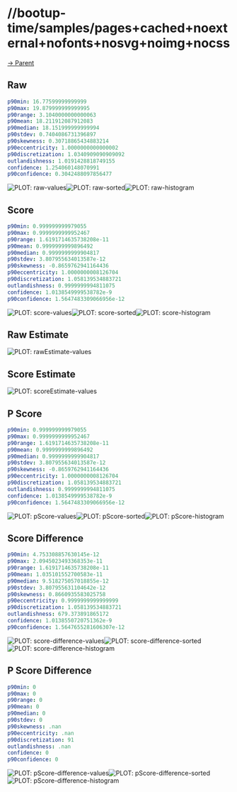 
# //bootup-time/samples/pages+cached+noexternal+nofonts+nosvg+noimg+nocss

[→ Parent](../..)


## Raw


```yaml
p90min: 16.77599999999999
p90max: 19.879999999999995
p90range: 3.1040000000000063
p90mean: 18.211912087912083
p90median: 18.151999999999994
p90stdev: 0.7404086731396897
p90skewness: 0.30718865434883214
p90eccentricity: 1.0000000000000002
p90discretization: 1.0340909090909092
outlandishness: 1.0191428818749155
confidence: 1.254060148070991
p90confidence: 0.3042488097856477

```

![PLOT: raw-values](./raw/values.svg)![PLOT: raw-sorted](./raw/sorted.svg)![PLOT: raw-histogram](./raw/histogram.svg)
## Score


```yaml
p90min: 0.999999999979055
p90max: 0.9999999999952467
p90range: 1.6191714635738208e-11
p90mean: 0.9999999999896492
p90median: 0.9999999999904817
p90stdev: 3.807955634013587e-12
p90skewness: -0.8659762941164436
p90eccentricity: 1.0000000008126704
p90discretization: 1.058139534883721
outlandishness: 0.9999999994811075
confidence: 1.0138549999538782e-9
p90confidence: 1.5647483309066956e-12

```

![PLOT: score-values](./score/values.svg)![PLOT: score-sorted](./score/sorted.svg)![PLOT: score-histogram](./score/histogram.svg)
## Raw Estimate

![PLOT: rawEstimate-values](./rawEstimate/values.svg)
## Score Estimate

![PLOT: scoreEstimate-values](./scoreEstimate/values.svg)
## P Score


```yaml
p90min: 0.999999999979055
p90max: 0.9999999999952467
p90range: 1.6191714635738208e-11
p90mean: 0.9999999999896492
p90median: 0.9999999999904817
p90stdev: 3.807955634013587e-12
p90skewness: -0.8659762941164436
p90eccentricity: 1.0000000008126704
p90discretization: 1.058139534883721
outlandishness: 0.9999999994811075
confidence: 1.0138549999538782e-9
p90confidence: 1.5647483309066956e-12

```

![PLOT: pScore-values](./pScore/values.svg)![PLOT: pScore-sorted](./pScore/sorted.svg)![PLOT: pScore-histogram](./pScore/histogram.svg)
## Score Difference


```yaml
p90min: 4.753308857630145e-12
p90max: 2.0945023493368353e-11
p90range: 1.6191714635738208e-11
p90mean: 1.035101552700583e-11
p90median: 9.518275057018855e-12
p90stdev: 3.807955631104642e-12
p90skewness: 0.8660935583025758
p90eccentricity: 0.9999999999999999
p90discretization: 1.058139534883721
outlandishness: 679.373891865172
confidence: 1.0138550720751362e-9
p90confidence: 1.5647655281606307e-12

```

![PLOT: score-difference-values](./score-difference/values.svg)![PLOT: score-difference-sorted](./score-difference/sorted.svg)![PLOT: score-difference-histogram](./score-difference/histogram.svg)
## P Score Difference


```yaml
p90min: 0
p90max: 0
p90range: 0
p90mean: 0
p90median: 0
p90stdev: 0
p90skewness: .nan
p90eccentricity: .nan
p90discretization: 91
outlandishness: .nan
confidence: 0
p90confidence: 0

```

![PLOT: pScore-difference-values](./pScore-difference/values.svg)![PLOT: pScore-difference-sorted](./pScore-difference/sorted.svg)![PLOT: pScore-difference-histogram](./pScore-difference/histogram.svg)